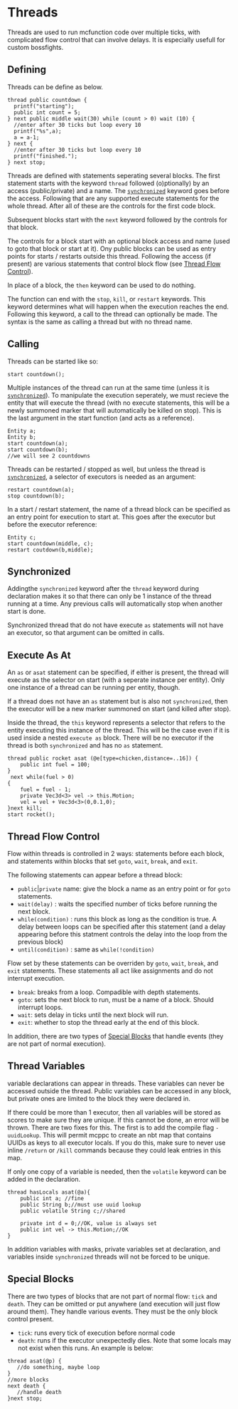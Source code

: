 # Threads

Threads are used to run mcfunction code over multiple ticks, with complicated flow control that can involve delays. It is especially usefull for custom bossfights.
## Defining
Threads can be define as below.
```mcpp
thread public countdown {
  printf("starting");
  public int count = 5;
} next public middle wait(30) while (count > 0) wait (10) {
  //enter after 30 ticks but loop every 10
  printf("%s",a);
  a = a-1;
} next {
  //enter after 30 ticks but loop every 10
  printf("finished.");
} next stop;

```
Threads are defined with statements seperating several blocks. The first statement starts with the keyword `thread` followed (o)ptionally) by an access (public/private) and a name. The [`synchronized`](#synchronized) keyword goes before the access. Following that are any supported execute statements for the whole thread. After all of these are the controls for the first code block.

Subsequent blocks start with the `next` keyword followed by the controls for that block.

The controls for a block start with an optional block access and name (used to goto that block or start at it). Ony public blocks can be used as entry points for starts / restarts outside this thread. Following the access (if present) are various statements that control block flow (see [Thread Flow Control](#thread-flow-control)).

In place of a block, the `then` keyword can be used to do nothing.

The function can end with the `stop`, `kill`, or `restart` keywords. This keyword determines what will happen when the execution reaches the end. Following this keyword, a call to the thread can optionally be made. The syntax is the same as calling a thread but with no thread name.
## Calling
Threads can be started like so:
```mcpp
start countdown();
```
Multiple instances of the thread can run at the same time (unless it is [`synchronized`](#synchronized)). To manipulate the execution seperately, we must recieve the entity that will execute the thread (with no execute statements, this will be a newly summoned marker that will automatically be killed on stop). This is the last argument in the start function (and acts as a reference).
```mcpp
Entity a;
Entity b;
start countdown(a);
start countdown(b);
//we will see 2 countdowns
```
Threads can be restarted / stopped as well, but unless the thread is [`synchronized`](#synchronized), a selector of executors is needed as an argument:
```mcpp
restart countdown(a);
stop countdown(b);
```
In a start / restart statement, the name of a thread block can be specified as an entry point for execution to start at. This goes after the executor but before the executor reference:
```mcpp
Entity c;
start countdown(middle, c);
restart coutdown(b,middle);
```

## Synchronized
Addingthe `synchronized` keyword after the `thread` keyword during declaration makes it so that there can only be 1 instance of the thread running at a time. Any previous calls will automatically stop when another start is done.

Synchronized thread that do not have execute `as` statements will not have an executor, so that argument can be omitted in calls.
## Execute As At
An `as` or `asat` statement can be specified, if either is present, the thread will execute as the selector on start (with a seperate instance per entity). Only one instance of a thread can be running per entity, though.

If a thread does not have an `as` statement but is also not `synchronized`, then the executor will be a new marker summoned on start (and killed after stop).

Inside the thread, the `this` keyword represents a selector that refers to the entity executing this instance of the thread. This will be the case even if it is used inside a nested `execute as` block. There will be no executor if the thread is both `synchronized` and has no `as` statement.
```mcpp
thread public rocket asat (@e[type=chicken,distance=..16]) {
    public int fuel = 100;
}
 next while(fuel > 0)
{
    fuel = fuel - 1;
    private Vec3d<3> vel -> this.Motion;
    vel = vel + Vec3d<3>(0,0.1,0);
}next kill;
start rocket();
```
## Thread Flow Control
Flow within threads is controlled in 2 ways: statements before each block, and statements within blocks that set `goto`, `wait`, `break`, and `exit`.

The following statements can appear before a thread block:
 - `public`|`private` name: give the block a name as an entry point or for `goto` statements.
 - `wait(delay)` : waits the specified number of ticks before running the next block.
 - `while(condition)` : runs this block as long as the condition is true. A delay between loops can be specified after this statement (and a delay appearing before this statment controls the delay into the loop from the previous block)
 - `until(condition)` : same as `while(!condition)`

Flow set by these statements can be overriden by `goto`, `wait`, `break`, and `exit` statements. These statements all act like assignments and do not interrupt execution.
- `break`: breaks from a loop. Compadible with depth statements.
 - `goto`: sets the next block to run, must be a name of a block. Should interrupt loops.
 - `wait`: sets delay in ticks until the next block will run.
 - `exit`: whether to stop the thread early at the end of this block.

 In addition, there are two types of [Special Blocks](#special-blocks) that handle events (they are not part of normal execution).
## Thread Variables
variable declarations can appear in threads. These variables can never be accessed outside the thread. Public variables can be accessed in any block, but private ones are limited to the block they were declared in.

If there could be more than 1 executor, then all variables will be stored as scores to make sure they are unique. If this cannot be done, an error will be thrown. There are two fixes for this. The first is to add the compile flag `-uuidLookup`. This will permit mcppc to create an nbt map that contains UUIDs as keys to all executor locals. If you do this, make sure to never use inline `/return` or `/kill` commands because they could leak entries in this map.

If only one copy of a variable is needed, then the `volatile` keyword can be added in the declaration.
```mcpp
thread hasLocals asat(@a){
    public int a; //fine
    public String b;//must use uuid lookup
    public volatile String c;//shared

    private int d = 0;//OK, value is always set
    public int vel -> this.Motion;//OK
}
```
In addition variables with masks, private variables set at declaration, and variables inside `synchronized` threads will not be forced to be unique.
## Special Blocks
<!-- Death, Tick; TODO-->
There are two types of blocks that are not part of normal flow: `tick` and `death`. They can be omitted or put anywhere (and execution will just flow around them). They handle various events. They must be the only block control present.
 - `tick`: runs every tick of execution before normal code
 - `death`: runs if the executor unexpectedly dies. Note that some locals may not exist when this runs.
 An example is below:
 ```mcpp
thread asat(@p) {
    //do something, maybe loop
} 
//more blocks
next death {
    //handle death
}next stop;
 ```

